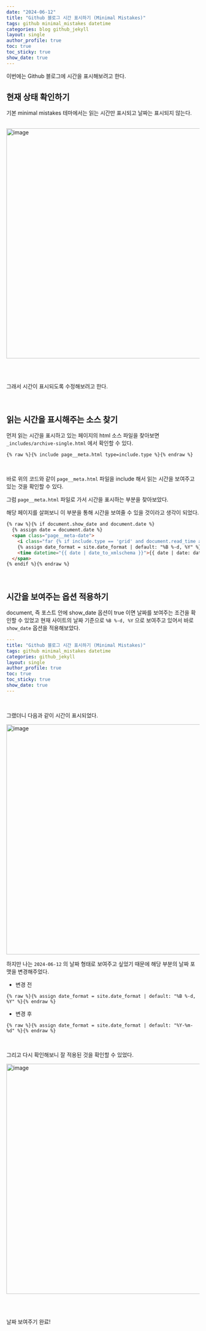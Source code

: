 ```yaml
---
date: "2024-06-12"
title: "Github 블로그 시간 표시하기 (Minimal Mistakes)"
tags: github minimal_mistakes datetime
categories: blog github_jekyll
layout: single
author_profile: true
toc: true
toc_sticky: true
show_date: true
---
```

  
이번에는 Github 블로그에 시간을 표시해보려고 한다.
<br>

## 현재 상태 확인하기

기본 minimal mistakes 테마에서는 읽는 시간만 표시되고 날짜는 표시되지 않는다.  

<br>

<img width="600" alt="image" src="https://github.com/JIKOID/jikoid.github.io/assets/48994100/42a24a6c-add6-4ca5-9315-e6535fe008c9">

<br><br>

그래서 시간이 표시되도록 수정해보려고 한다.

<br>

## 읽는 시간을 표시해주는 소스 찾기

먼저 읽는 시간을 표시하고 있는 페이지의 html 소스 파일을 찾아보면 `_includes/archive-single.html` 에서 확인할 수 있다.

```
{% raw %}{% include page__meta.html type=include.type %}{% endraw %}
```

<br>

바로 위의 코드와 같이 `page__meta.html` 파일을 include 해서 읽는 시간을 보여주고 있는 것을 확인할 수 있다.
<br>

그럼 `page__meta.html` 파일로 가서 시간을 표시하는 부분을 찾아보았다.
<br>

해당 페이지를 살펴보니 이 부분을 통해 시간을 보여줄 수 있을 것이라고 생각이 되었다.

```html
{% raw %}{% if document.show_date and document.date %}
  {% assign date = document.date %}
  <span class="page__meta-date">
    <i class="far {% if include.type == 'grid' and document.read_time and document.show_date %}fa-fw {% endif %}fa-calendar-alt" aria-hidden="true"></i>
    {% assign date_format = site.date_format | default: "%B %-d, %Y" %}
    <time datetime="{{ date | date_to_xmlschema }}">{{ date | date: date_format }}</time>
  </span>
{% endif %}{% endraw %}
```

<br>

## 시간을 보여주는 옵션 적용하기

document, 즉 포스트 안에 show_date 옵션이 true 이면 날짜를 보여주는 조건을 확인할 수 있었고 현재 사이트의 날짜 기준으로 `%B %-d, %Y` 으로 보여주고 있어서 바로 `show_date` 옵션을 적용해보았다.
<br>

```yaml
---
title: "Github 블로그 시간 표시하기 (Minimal Mistakes)"
tags: github minimal_mistakes datetime
categories: github_jekyll
layout: single
author_profile: true
toc: true
toc_sticky: true
show_date: true
---
```

<br>

그랬더니 다음과 같이 시간이 표시되었다.
<br>
  
<img width="600" alt="image" src="https://github.com/JIKOID/jikoid.github.io/assets/48994100/aded0167-44c8-4d97-9ccd-a5c36062fa3a">
<br>

하지만 나는 `2024-06-12` 의 날짜 형태로 보여주고 싶었기 때문에 해당 부분의 날짜 포맷을 변경해주었다.
<br>

- 변경 전

```
{% raw %}{% assign date_format = site.date_format | default: "%B %-d, %Y" %}{% endraw %}
```

- 변경 후

```
{% raw %}{% assign date_format = site.date_format | default: "%Y-%m-%d" %}{% endraw %}
```

<br>

그리고 다시 확인해보니 잘 적용된 것을 확인할 수 있었다.
<br>

<img width="600" alt="image" src="https://github.com/JIKOID/jikoid.github.io/assets/48994100/8880adf5-7bed-4e43-84a1-0708aeb37979">

<br><br>

날짜 보여주기 완료!